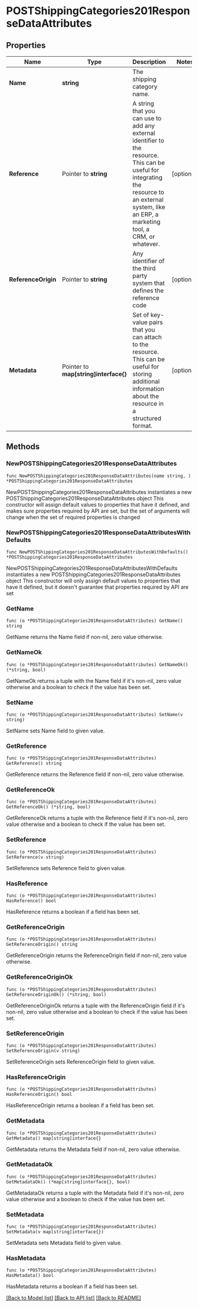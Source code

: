 # POSTShippingCategories201ResponseDataAttributes

## Properties

Name | Type | Description | Notes
------------ | ------------- | ------------- | -------------
**Name** | **string** | The shipping category name. | 
**Reference** | Pointer to **string** | A string that you can use to add any external identifier to the resource. This can be useful for integrating the resource to an external system, like an ERP, a marketing tool, a CRM, or whatever. | [optional] 
**ReferenceOrigin** | Pointer to **string** | Any identifier of the third party system that defines the reference code | [optional] 
**Metadata** | Pointer to **map[string]interface{}** | Set of key-value pairs that you can attach to the resource. This can be useful for storing additional information about the resource in a structured format. | [optional] 

## Methods

### NewPOSTShippingCategories201ResponseDataAttributes

`func NewPOSTShippingCategories201ResponseDataAttributes(name string, ) *POSTShippingCategories201ResponseDataAttributes`

NewPOSTShippingCategories201ResponseDataAttributes instantiates a new POSTShippingCategories201ResponseDataAttributes object
This constructor will assign default values to properties that have it defined,
and makes sure properties required by API are set, but the set of arguments
will change when the set of required properties is changed

### NewPOSTShippingCategories201ResponseDataAttributesWithDefaults

`func NewPOSTShippingCategories201ResponseDataAttributesWithDefaults() *POSTShippingCategories201ResponseDataAttributes`

NewPOSTShippingCategories201ResponseDataAttributesWithDefaults instantiates a new POSTShippingCategories201ResponseDataAttributes object
This constructor will only assign default values to properties that have it defined,
but it doesn't guarantee that properties required by API are set

### GetName

`func (o *POSTShippingCategories201ResponseDataAttributes) GetName() string`

GetName returns the Name field if non-nil, zero value otherwise.

### GetNameOk

`func (o *POSTShippingCategories201ResponseDataAttributes) GetNameOk() (*string, bool)`

GetNameOk returns a tuple with the Name field if it's non-nil, zero value otherwise
and a boolean to check if the value has been set.

### SetName

`func (o *POSTShippingCategories201ResponseDataAttributes) SetName(v string)`

SetName sets Name field to given value.


### GetReference

`func (o *POSTShippingCategories201ResponseDataAttributes) GetReference() string`

GetReference returns the Reference field if non-nil, zero value otherwise.

### GetReferenceOk

`func (o *POSTShippingCategories201ResponseDataAttributes) GetReferenceOk() (*string, bool)`

GetReferenceOk returns a tuple with the Reference field if it's non-nil, zero value otherwise
and a boolean to check if the value has been set.

### SetReference

`func (o *POSTShippingCategories201ResponseDataAttributes) SetReference(v string)`

SetReference sets Reference field to given value.

### HasReference

`func (o *POSTShippingCategories201ResponseDataAttributes) HasReference() bool`

HasReference returns a boolean if a field has been set.

### GetReferenceOrigin

`func (o *POSTShippingCategories201ResponseDataAttributes) GetReferenceOrigin() string`

GetReferenceOrigin returns the ReferenceOrigin field if non-nil, zero value otherwise.

### GetReferenceOriginOk

`func (o *POSTShippingCategories201ResponseDataAttributes) GetReferenceOriginOk() (*string, bool)`

GetReferenceOriginOk returns a tuple with the ReferenceOrigin field if it's non-nil, zero value otherwise
and a boolean to check if the value has been set.

### SetReferenceOrigin

`func (o *POSTShippingCategories201ResponseDataAttributes) SetReferenceOrigin(v string)`

SetReferenceOrigin sets ReferenceOrigin field to given value.

### HasReferenceOrigin

`func (o *POSTShippingCategories201ResponseDataAttributes) HasReferenceOrigin() bool`

HasReferenceOrigin returns a boolean if a field has been set.

### GetMetadata

`func (o *POSTShippingCategories201ResponseDataAttributes) GetMetadata() map[string]interface{}`

GetMetadata returns the Metadata field if non-nil, zero value otherwise.

### GetMetadataOk

`func (o *POSTShippingCategories201ResponseDataAttributes) GetMetadataOk() (*map[string]interface{}, bool)`

GetMetadataOk returns a tuple with the Metadata field if it's non-nil, zero value otherwise
and a boolean to check if the value has been set.

### SetMetadata

`func (o *POSTShippingCategories201ResponseDataAttributes) SetMetadata(v map[string]interface{})`

SetMetadata sets Metadata field to given value.

### HasMetadata

`func (o *POSTShippingCategories201ResponseDataAttributes) HasMetadata() bool`

HasMetadata returns a boolean if a field has been set.


[[Back to Model list]](../README.md#documentation-for-models) [[Back to API list]](../README.md#documentation-for-api-endpoints) [[Back to README]](../README.md)


